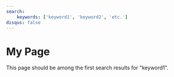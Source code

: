 ```yaml
---
search:
    keywords: ['keyword1', 'keyword2', 'etc.']
disqus: false
---
```


# My Page

This page should be among the first search results for "keyword1".